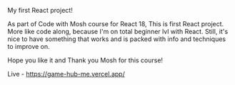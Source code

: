 My first React project!

As part of Code with Mosh course for React 18, This is first React project. More like code along, because I'm on total beginner lvl with React.
Still, it's nice to have something that works and is packed with info and techniques to improve on.

Hope you like it and Thank you Mosh for this course!

Live - https://game-hub-me.vercel.app/
